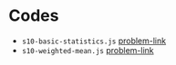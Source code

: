 # Codes
- `s10-basic-statistics.js` [problem-link](https://www.hackerrank.com/challenges/s10-basic-statistics/problem)
- `s10-weighted-mean.js` [problem-link](https://www.hackerrank.com/challenges/s10-weighted-mean/problem)
